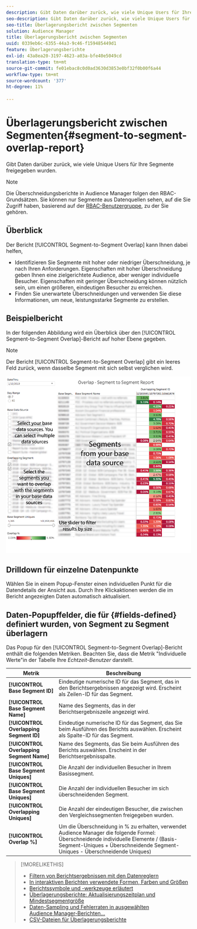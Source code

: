 ```yaml
---
description: Gibt Daten darüber zurück, wie viele Unique Users für Ihre Segmente freigegeben wurden.
seo-description: Gibt Daten darüber zurück, wie viele Unique Users für Ihre Segmente freigegeben wurden.
seo-title: Überlagerungsbericht zwischen Segmenten
solution: Audience Manager
title: Überlagerungsbericht zwischen Segmenten
uuid: 0339eb6c-6355-44a3-9c46-f159485449d1
feature: Überlagerungsberichte
exl-id: 43a8ea20-3197-4623-a03a-bfe40e5049cd
translation-type: tm+mt
source-git-commit: fe01ebac8c0d0ad3630d3853e0bf32f0b00f6a44
workflow-type: tm+mt
source-wordcount: '377'
ht-degree: 11%

---
```


# Überlagerungsbericht zwischen Segmenten{#segment-to-segment-overlap-report}

Gibt Daten darüber zurück, wie viele Unique Users für Ihre Segmente freigegeben wurden.

>[!NOTE]
>
>Die Überschneidungsberichte in Audience Manager folgen den RBAC-Grundsätzen. Sie können nur Segmente aus Datenquellen sehen, auf die Sie Zugriff haben, basierend auf der [RBAC-Benutzergruppe](/help/using/features/administration/administration-overview.md), zu der Sie gehören.

<!-- 

c_segment_segment_overlap.xml

 -->

## Überblick

Der Bericht [!UICONTROL Segment-to-Segment Overlap] kann Ihnen dabei helfen,

* Identifizieren Sie Segmente mit hoher oder niedriger Überschneidung, je nach Ihren Anforderungen. Eigenschaften mit hoher Überschneidung geben Ihnen eine zielgerichtete Audience, aber weniger individuelle Besucher. Eigenschaften mit geringer Überschneidung können nützlich sein, um einen größeren, eindeutigen Besucher zu erreichen.
* Finden Sie unerwartete Überschneidungen und verwenden Sie diese Informationen, um neue, leistungsstarke Segmente zu erstellen.

## Beispielbericht

In der folgenden Abbildung wird ein Überblick über den [!UICONTROL Segment-to-Segment Overlap]-Bericht auf hoher Ebene gegeben.

>[!NOTE]
>
>Der Bericht [!UICONTROL Segment-to-Segment Overlap] gibt ein leeres Feld zurück, wenn dasselbe Segment mit sich selbst verglichen wird.

![](assets/segment-to-segment-overlap.png)

## Drilldown für einzelne Datenpunkte

Wählen Sie in einem Popup-Fenster einen individuellen Punkt für die Datendetails der Ansicht aus. Durch Ihre Klickaktionen werden die im Bericht angezeigten Daten automatisch aktualisiert.

## Daten-Popupffelder, die für {#fields-defined} definiert wurden, von Segment zu Segment überlagern

<!-- 

r_s2s_data_pop.xml

 -->

Das Popup für den [!UICONTROL Segment-to-Segment Overlap]-Bericht enthält die folgenden Metriken. Beachten Sie, dass die Metrik &quot;Individuelle Werte&quot;in der Tabelle Ihre *Echtzeit-Benutzer* darstellt.

| Metrik | Beschreibung |
|---|---|
| **[!UICONTROL Base Segment ID]** | Eindeutige numerische ID für das Segment, das in den Berichtsergebnissen angezeigt wird. Erscheint als Zeilen-ID für das Segment. |
| **[!UICONTROL Base Segment Name]** | Name des Segments, das in der Berichtsergebniszeile angezeigt wird. |
| **[!UICONTROL Overlapping Segment ID]** | Eindeutige numerische ID für das Segment, das Sie beim Ausführen des Berichts auswählen. Erscheint als Spalte-ID für das Segment. |
| **[!UICONTROL Overlapping Segment Name]** | Name des Segments, das Sie beim Ausführen des Berichts auswählen. Erscheint in der Berichtsergebnisspalte. |
| **[!UICONTROL Base Segment Uniques]** | Die Anzahl der individuellen Besucher in Ihrem Basissegment. |
| **[!UICONTROL Base Segment Uniques]** | Die Anzahl der individuellen Besucher im sich überschneidenden Segment. |
| **[!UICONTROL Overlapping Uniques]** | Die Anzahl der eindeutigen Besucher, die zwischen den Vergleichssegmenten freigegeben wurden. |
| **[!UICONTROL Overlap %]** | Um die Überschneidung in % zu erhalten, verwendet Audience Manager die folgende Formel: Überschneidende individuelle Elemente / (Basis-Segment-Uniques + Überschneidende Segment-Uniques - Überschneidende Uniques) |



>[!MORELIKETHIS]
>
>* [Filtern von Berichtsergebnissen mit den Datenreglern](../../reporting/dynamic-reports/data-sliders.md)
>* [In interaktiven Berichten verwendete Formen, Farben und Größen](../../reporting/dynamic-reports/interactive-report-technology.md#shapes-colors-sizes)
>* [Berichtssymbole und -werkzeuge erläutert](../../reporting/dynamic-reports/interactive-report-technology.md#icons-tools-explained)
>* [Überlagerungsberichte: Aktualisierungszeitplan und Mindestsegmentgröße](../../reporting/dynamic-reports/overlap-minimum-segment-size.md)
>* [Daten-Sampling und Fehlerraten in ausgewählten Audience Manager-Berichten...](../../reporting/report-sampling.md)
>* [CSV-Dateien für Überlagerungsberichte](../../reporting/dynamic-reports/overlap-csv-files.md)

